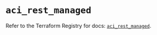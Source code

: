# `aci_rest_managed`

Refer to the Terraform Registry for docs: [`aci_rest_managed`](https://registry.terraform.io/providers/ciscodevnet/aci/2.17.0/docs/resources/rest_managed).
